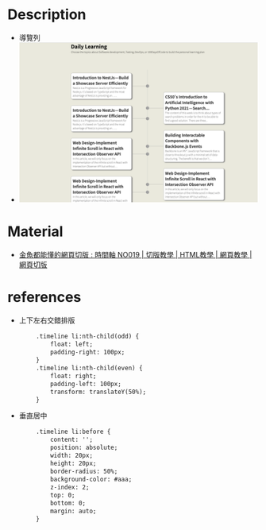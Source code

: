 # Description
* 導覽列
* ![Preview](https://raw.githubusercontent.com/JenHsuan/web-layout-practice/master/timeline/preview/preview.png)

# Material
* [金魚都能懂的網頁切版 : 時間軸 NO019 | 切版教學 | HTML教學 | 網頁教學 | 網頁切版](https://www.youtube.com/watch?v=AiR22hCQOGs)

# references
* 上下左右交錯排版
```
        .timeline li:nth-child(odd) {
            float: left;
            padding-right: 100px;
        }
        .timeline li:nth-child(even) {
            float: right;
            padding-left: 100px;
            transform: translateY(50%);
        }
```

* 垂直居中
```
        .timeline li:before {
            content: '';
            position: absolute;
            width: 20px;
            height: 20px;
            border-radius: 50%;
            background-color: #aaa;
            z-index: 2;
            top: 0;
            bottom: 0;
            margin: auto;
        }
```

